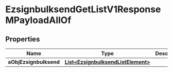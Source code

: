 

# EzsignbulksendGetListV1ResponseMPayloadAllOf

## Properties

Name | Type | Description | Notes
------------ | ------------- | ------------- | -------------
**aObjEzsignbulksend** | [**List&lt;EzsignbulksendListElement&gt;**](EzsignbulksendListElement.md) |  | 




